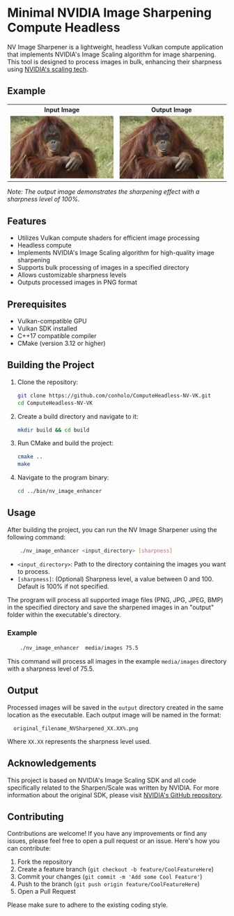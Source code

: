 # Minimal NVIDIA Image Sharpening Compute Headless

NV Image Sharpener is a lightweight, headless Vulkan compute application that implements NVIDIA's Image Scaling algorithm for image sharpening. This tool is designed to process images in bulk, enhancing their sharpness using [NVIDIA's scaling tech](https://github.com/NVIDIAGameWorks/NVIDIAImageScaling).


## Example

<table>
  <tr>
    <th>Input Image</th>
    <th>Output Image</th>
  </tr>
  <tr>
    <td><img src="docs/images/orangutan.png" width="400" alt="Input Image"></td>
    <td><img src="docs/images/orangutan_output.png" width="400" alt="Output Image"></td>
  </tr>
</table>

*Note: The output image demonstrates the sharpening effect with a sharpness level of 100%.*

## Features

- Utilizes Vulkan compute shaders for efficient image processing
- Headless compute
- Implements NVIDIA's Image Scaling algorithm for high-quality image sharpening
- Supports bulk processing of images in a specified directory
- Allows customizable sharpness levels
- Outputs processed images in PNG format

## Prerequisites

- Vulkan-compatible GPU
- Vulkan SDK installed
- C++17 compatible compiler
- CMake (version 3.12 or higher)

## Building the Project

1. Clone the repository:
   ```bash
   git clone https://github.com/conholo/ComputeHeadless-NV-VK.git
   cd ComputeHeadless-NV-VK
   
2. Create a build directory and navigate to it:
   ```bash 
   mkdir build && cd build

3. Run CMake and build the project:
    ```bash
    cmake ..
    make
    ```
4. Navigate to the program binary: 
   ```bash
   cd ../bin/nv_image_enhancer
   ```

## Usage

After building the project, you can run the NV Image Sharpener using the following command:
   ```bash
       ./nv_image_enhancer <input_directory> [sharpness]
   ```
- `<input_directory>`: Path to the directory containing the images you want to process.
- `[sharpness]`: (Optional) Sharpness level, a value between 0 and 100. Default is 100% if not specified.

The program will process all supported image files (PNG, JPG, JPEG, BMP) in the specified directory and save the sharpened images in an "output" folder within the executable's directory.


### Example

   ```bash
       ./nv_image_enhancer  media/images 75.5
   ```
This command will process all images in the example `media/images` directory with a sharpness level of 75.5.


## Output

Processed images will be saved in the `output` directory created in the same location as the executable. Each output image will be named in the format:
   ```
     original_filename_NVSharpened_XX.XX%.png
   ```
Where `XX.XX` represents the sharpness level used.


## Acknowledgements

This project is based on NVIDIA's Image Scaling SDK and all code specifically related to the Sharpen/Scale was written by NVIDIA. For more information about the original SDK, please visit [NVIDIA's GitHub repository](https://github.com/NVIDIAGameWorks/NVIDIAImageScaling).

## Contributing

Contributions are welcome! If you have any improvements or find any issues, please feel free to open a pull request or an issue. Here's how you can contribute:

1. Fork the repository
2. Create a feature branch (`git checkout -b feature/CoolFeatureHere`)
3. Commit your changes (`git commit -m 'Add some Cool Feature'`)
4. Push to the branch (`git push origin feature/CoolFeatureHere`)
5. Open a Pull Request

Please make sure to adhere to the existing coding style.
